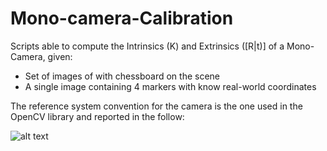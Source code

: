 # Mono-camera-Calibration

Scripts able to compute the Intrinsics (K) and Extrinsics ([R|t)] of a Mono-Camera, given:
- Set of images of with chessboard on the scene
- A single image containing 4 markers with know real-world coordinates

The reference system convention for the camera is the one used in the OpenCV library and reported in the follow:

![alt text](https://docs.opencv.org/3.4.0/pinhole_camera_model.png)
